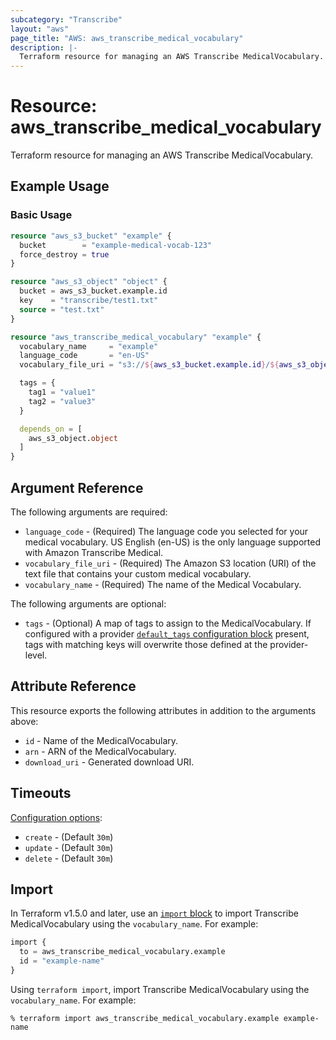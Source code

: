 ```yaml
---
subcategory: "Transcribe"
layout: "aws"
page_title: "AWS: aws_transcribe_medical_vocabulary"
description: |-
  Terraform resource for managing an AWS Transcribe MedicalVocabulary.
---
```


# Resource: aws_transcribe_medical_vocabulary

Terraform resource for managing an AWS Transcribe MedicalVocabulary.

## Example Usage

### Basic Usage

```terraform
resource "aws_s3_bucket" "example" {
  bucket        = "example-medical-vocab-123"
  force_destroy = true
}

resource "aws_s3_object" "object" {
  bucket = aws_s3_bucket.example.id
  key    = "transcribe/test1.txt"
  source = "test.txt"
}

resource "aws_transcribe_medical_vocabulary" "example" {
  vocabulary_name     = "example"
  language_code       = "en-US"
  vocabulary_file_uri = "s3://${aws_s3_bucket.example.id}/${aws_s3_object.object.key}"

  tags = {
    tag1 = "value1"
    tag2 = "value3"
  }

  depends_on = [
    aws_s3_object.object
  ]
}
```

## Argument Reference

The following arguments are required:

* `language_code` - (Required) The language code you selected for your medical vocabulary. US English (en-US) is the only language supported with Amazon Transcribe Medical.
* `vocabulary_file_uri` - (Required) The Amazon S3 location (URI) of the text file that contains your custom medical vocabulary.
* `vocabulary_name` - (Required) The name of the Medical Vocabulary.

The following arguments are optional:

* `tags` - (Optional) A map of tags to assign to the MedicalVocabulary. If configured with a provider [`default_tags` configuration block](https://registry.terraform.io/providers/hashicorp/aws/latest/docs#default_tags-configuration-block) present, tags with matching keys will overwrite those defined at the provider-level.

## Attribute Reference

This resource exports the following attributes in addition to the arguments above:

* `id` - Name of the MedicalVocabulary.
* `arn` - ARN of the MedicalVocabulary.
* `download_uri` - Generated download URI.

## Timeouts

[Configuration options](https://developer.hashicorp.com/terraform/language/resources/syntax#operation-timeouts):

* `create` - (Default `30m`)
* `update` - (Default `30m`)
* `delete` - (Default `30m`)

## Import

In Terraform v1.5.0 and later, use an [`import` block](https://developer.hashicorp.com/terraform/language/import) to import Transcribe MedicalVocabulary using the `vocabulary_name`. For example:

```terraform
import {
  to = aws_transcribe_medical_vocabulary.example
  id = "example-name"
}
```

Using `terraform import`, import Transcribe MedicalVocabulary using the `vocabulary_name`. For example:

```console
% terraform import aws_transcribe_medical_vocabulary.example example-name
```
